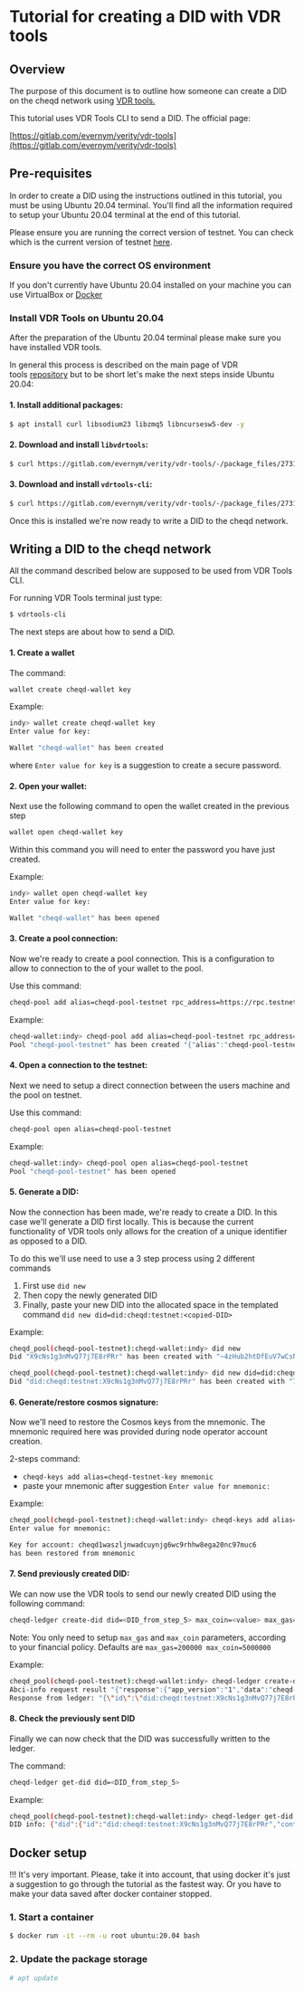 # Tutorial for creating a DID with VDR tools

## Overview

The purpose of this document is to outline how someone can create a DID on the cheqd network using [VDR tools.](https://gitlab.com/evernym/verity/vdr-tools)

  

This tutorial uses VDR Tools CLI to send a DID. The official page:

[https://gitlab.com/evernym/verity/vdr-tools](https://gitlab.com/evernym/verity/vdr-tools)


## Pre-requisites


In order to create a DID using the instructions outlined in this tutorial, you must be using Ubuntu 20.04 terminal. You'll find all the information required to setup your Ubuntu 20.04 terminal at the end of this tutorial.

  

Please ensure you are running the correct version of testnet. You can check which is the current version of testnet [here](https://rpc.testnet.cheqd.network/abci_info?).

  

### Ensure you have the correct OS environment

  

If you don't currently have Ubuntu 20.04 installed on your machine you can use VirtualBox or [Docker](#docker-setup)

  

### Install VDR Tools on Ubuntu 20.04

  

After the preparation of the Ubuntu 20.04 terminal please make sure you have installed VDR tools.

  

In general this process is described on the main page of VDR tools [repository](https://gitlab.com/evernym/verity/vdr-tools#installing) but to be short let's make the next steps inside Ubuntu 20.04:

  

#### 1\. Install additional packages:

  

```bash
$ apt install curl libsodium23 libzmq5 libncursesw5-dev -y
```

#### 2\. Download and install `libvdrtools`:

  

```bash
$ curl https://gitlab.com/evernym/verity/vdr-tools/-/package_files/27311917/download --output libvdrtools_0.8.4-focal_amd64.deb && dpkg -i libvdrtools_0.8.4-focal_amd64.deb
```

#### 3\. Download and install `vdrtools-cli`:

  

```bash
$ curl https://gitlab.com/evernym/verity/vdr-tools/-/package_files/27311922/download --output vdrtools-cli_0.8.4-focal_amd64.deb && dpkg -i vdrtools-cli_0.8.4-focal_amd64.deb
```

  

Once this is installed we're now ready to write a DID to the cheqd network.

  

## Writing a DID to the cheqd network

  

All the command described below are supposed to be used from VDR Tools CLI.

For running VDR Tools terminal just type:

  

```bash
$ vdrtools-cli
```

  

The next steps are about how to send a DID.

  

#### 1\. Create a wallet

  

The command:

  

```bash
wallet create cheqd-wallet key 
```

  

Example:

  

```bash
indy> wallet create cheqd-wallet key
Enter value for key:

Wallet "cheqd-wallet" has been created
```

  

where `Enter value for key` is a suggestion to create a secure password.

  

#### 2\. Open your wallet: 

  

Next use the following command to open the wallet created in the previous step

  

```bash
wallet open cheqd-wallet key
```

  

Within this command you will need to enter the password you have just created.

  

Example:

  

```bash
indy> wallet open cheqd-wallet key
Enter value for key:

Wallet "cheqd-wallet" has been opened
```

  

#### 3\. Create a pool connection: 

  

Now we're ready to create a pool connection. This is a configuration to allow to connection to the of your wallet to the pool.

  

Use this command:

  

```bash
cheqd-pool add alias=cheqd-pool-testnet rpc_address=https://rpc.testnet.cheqd.network/ chain_id=cheqd-testnet-4
```

  

Example:

  

```bash
cheqd-wallet:indy> cheqd-pool add alias=cheqd-pool-testnet rpc_address=https://rpc.testnet.cheqd.network/ chain_id=cheqd-testnet-4
Pool "cheqd-pool-testnet" has been created "{"alias":"cheqd-pool-testnet","rpc_address":"https://rpc.testnet.cheqd.network/","chain_id":"cheqd-testnet-4"}"
```

  

#### 4\. Open a connection to the testnet: 

  

Next we need to setup a direct connection between the users machine and the pool on testnet.

  

Use this command:

  

```bash
cheqd-pool open alias=cheqd-pool-testnet
```

  

Example:

  

```bash
cheqd-wallet:indy> cheqd-pool open alias=cheqd-pool-testnet
Pool "cheqd-pool-testnet" has been opened
```

  

#### 5\. Generate a DID:

  

Now the connection has been made, we're ready to create a DID. In this case we'll generate a DID first locally. This is because the current functionality of VDR tools only allows for the creation of a unique identifier as opposed to a DID.

  

To do this we'll use need to use a 3 step process using 2 different commands

  

1.  First use `did new`
2.  Then copy the newly generated DID
3.  Finally, paste your new DID into the allocated space in the templated command `did new did=did:cheqd:testnet:<copied-DID>`

  

Example:

  

```bash
cheqd_pool(cheqd-pool-testnet):cheqd-wallet:indy> did new
Did "X9cNs1g3nMvQ77j7E8rPRr" has been created with "~4zHub2htDfEuV7wCsNcEgg" verkey

cheqd_pool(cheqd-pool-testnet):cheqd-wallet:indy> did new did=did:cheqd:testnet:X9cNs1g3nMvQ77j7E8rPRr
Did "did:cheqd:testnet:X9cNs1g3nMvQ77j7E8rPRr" has been created with "7db7n4CNBbYFRcYEjoacMzSbVEqF2ToSovtvzBoovH5B" verkey
```

  

#### 6\. Generate/restore cosmos signature:

  

Now we'll need to restore the Cosmos keys from the mnemonic. The mnemonic required here was provided during node operator account creation.

  

2-steps command:

  

*   `cheqd-keys add alias=cheqd-testnet-key mnemonic`
*   paste your mnemonic after suggestion `Enter value for mnemonic:`

  

Example:

  

```bash
cheqd_pool(cheqd-pool-testnet):cheqd-wallet:indy> cheqd-keys add alias=cheqd-testnet-key mnemonic
Enter value for mnemonic:

Key for account: cheqd1waszljnwadcuynjg6wc9rhhw8ega20nc97muc6
has been restored from mnemonic
```

  

#### 7\. Send previously created DID: 

  

We can now use the VDR tools to send our newly created DID using the following command:

  

```bash
cheqd-ledger create-did did=<DID_from_step_5> max_coin=<value> max_gas=<value> denom=ncheq memo=memo key_alias=cheqd-testnet-key
```

  

Note: You only need to setup `max_gas` and `max_coin` parameters, according to your financial policy. Defaults are `max_gas=200000 max_coin=5000000`

  

Example:

```bash
cheqd_pool(cheqd-pool-testnet):cheqd-wallet:indy> cheqd-ledger create-did did=did:cheqd:testnet:X9cNs1g3nMvQ77j7E8rPRr denom=ncheq memo=memo key_alias=cheqd-testnet-key max_gas=200000 max_coin=5000000
Abci-info request result "{"response":{"app_version":"1","data":"cheqd-node","last_block_app_hash":[74,43,67,81,106,98,53,116,108,84,99,43,107,97,52,119,43,49,103,83,82,73,89,69,114,85,55,105,77,48,70,53,109,79,120,69,66,69,104,119,109,109,107,61],"last_block_height":"495420","version":"0.4.0"}}"
Response from ledger: "{\"id\":\"did:cheqd:testnet:X9cNs1g3nMvQ77j7E8rPRr\"}"
```

  

#### 8\. Check the previously sent DID

  

Finally we can now check that the DID was successfully written to the ledger.

  

The command:

  

```bash
cheqd-ledger get-did did=<DID_from_step_5>
```

  

Example:

  

```bash
cheqd_pool(cheqd-pool-testnet):cheqd-wallet:indy> cheqd-ledger get-did did=did:cheqd:testnet:X9cNs1g3nMvQ77j7E8rPRr
DID info: {"did":{"id":"did:cheqd:testnet:X9cNs1g3nMvQ77j7E8rPRr","controller":["did:cheqd:testnet:X9cNs1g3nMvQ77j7E8rPRr"],"verification_method":[{"id":"did:cheqd:testnet:X9cNs1g3nMvQ77j7E8rPRr#verkey","type":"Ed25519VerificationKey2020","controller":"did:cheqd:testnet:X9cNs1g3nMvQ77j7E8rPRr","public_key_multibase":"z7db7n4CNBbYFRcYEjoacMzSbVEqF2ToSovtvzBoovH5B"}],"authentication":["did:cheqd:testnet:X9cNs1g3nMvQ77j7E8rPRr#verkey"]},"metadata":{"created":"2022-02-21 14:06:50.162709363 +0000 UTC","updated":"2022-02-21 14:06:50.162709363 +0000 UTC","deactivated":false,"version_id":"Gf0tfbMUpHHR+z8j7KdXLInlAi4T51F6qgzxUyi9h+M="}}
```

  

## Docker setup

  

!!! It's very important. Please, take it into account, that using docker it's just a suggestion to go through the tutorial as the fastest way. Or you have to make your data saved after docker container stopped.

  

### 1\. Start a container

```bash
$ docker run -it --rm -u root ubuntu:20.04 bash
```

  

### 2\. Update the package storage

```bash
# apt update
```